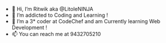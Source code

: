 - 👋 Hi, I’m Ritwik aka @LitoleNINJA
- 👀 I’m addicted to Coding and Learning !
- 🌱 I’m a 3* coder at CodeChef and am Currently learning Web Development !
- 📫 You can reach me at 9432705210

<!---
LitoleNINJA/LitoleNINJA is a ✨ special ✨ repository because its `README.md` (this file) appears on your GitHub profile.
You can click the Preview link to take a look at your changes.
--->
